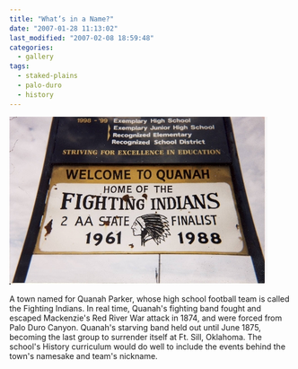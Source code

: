 ```yaml
---
title: "What’s in a Name?"
date: "2007-01-28 11:13:02"
last_modified: "2007-02-08 18:59:48"
categories:
  - gallery
tags:
  - staked-plains
  - palo-duro
  - history
---
```

![136](/images/gallery/136.jpg)

A town named for Quanah Parker, whose high school football team is called the Fighting Indians. In real time, Quanah's fighting band fought and escaped Mackenzie's Red River War attack in 1874, and were forced from Palo Duro Canyon. Quanah's starving band held out until June 1875, becoming the last group to surrender itself at Ft. Sill, Oklahoma. The school's History curriculum would do well to include the events behind the town's namesake and team's nickname.
